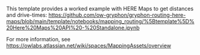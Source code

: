 This template provides a worked example with HERE Maps to get distances and drive-times: https://github.com/ow-gryphon/gryphon-routing-here-maps/blob/main/template/notebooks/mapping_routing/%5Btemplate%5D%20Here%20Maps%20API%20-%20Standalone.ipynb

For more information, see https://owlabs.atlassian.net/wiki/spaces/MappingAssets/overview

